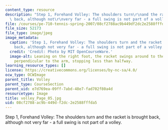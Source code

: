 ```yaml
---
content_type: resource
description: "Step 1, Forehand Volley: The shoulders turn\r\nand the racket is brought\
  \ back, although not\r\nvery far - a full swing is not part of a volley."
file: /courses/pe-710-tennis-spring-2007/08cf2788ac9b449df2dc2e2588fffda5_volley_Page_05.jpg
file_size: 52173
file_type: image/jpeg
image_metadata:
  caption: 'Step 1, Forehand Volley: The shoulders turn and the racket is brought
    back, although not very far - a full swing is not part of a volley.'
  credit: 'Credit: Photo by MIT OpenCourseWare.'
  image-alt: Leaning on the right foot, the racket swings around to the back, staying
    perpendicular to the arm, stopping less than halfway.
learning_resource_types: []
license: https://creativecommons.org/licenses/by-nc-sa/4.0/
ocw_type: OCWImage
parent_title: Volley
parent_type: CourseSection
parent_uid: e7d769ea-09ff-7abd-48e7-fad702f80a4d
resourcetype: Image
title: volley_Page_05.jpg
uid: 08cf2788-ac9b-449d-f2dc-2e2588fffda5
---
```

Step 1, Forehand Volley: The shoulders turn
and the racket is brought back, although not
very far - a full swing is not part of a volley.